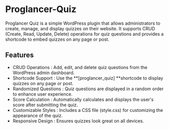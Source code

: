# Proglancer-Quiz
<p>Proglancer Quiz  is a simple WordPress plugin that allows administrators to create, manage, and display quizzes on their website. It supports CRUD (Create, Read, Update, Delete) operations for quiz questions and provides a shortcode to embed quizzes on any page or post.</p>
<h2>Features</h2>
<ul>
  <li>CRUD Operations : Add, edit, and delete quiz questions from the WordPress admin dashboard.</li>
  <li>Shortcode Support : Use the **[proglancer_quiz] **shortcode to display quizzes on any page or post.</li>
  <li>Randomized Questions : Quiz questions are displayed in a random order to enhance user experience.</li>
  <li>Score Calculation : Automatically calculates and displays the user's score after submitting the quiz.</li>
  <li>Customizable Styles : Includes a CSS file (style.css) for customizing the appearance of the quiz.</li>
  <li>Responsive Design : Ensures quizzes look great on all devices.</li>
</ul>
